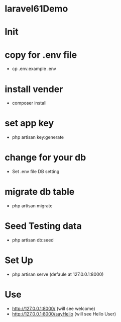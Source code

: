 # laravel61Demo

# Init

# copy for .env file
 - cp .env.example .env

# install vender
 - composer install

# set app key
 - php artisan key:generate

# change for your db 
 - Set .env file DB setting

# migrate db table
 - php artisan migrate

# Seed Testing data
 - php artisan db:seed

# Set Up
 - php artisan serve (defaule at 127.0.0.1:8000)

# Use
 - http://127.0.0.1:8000/ (will see welcome)
 - http://127.0.0.1:8000/sayHello (will see Hello User)
